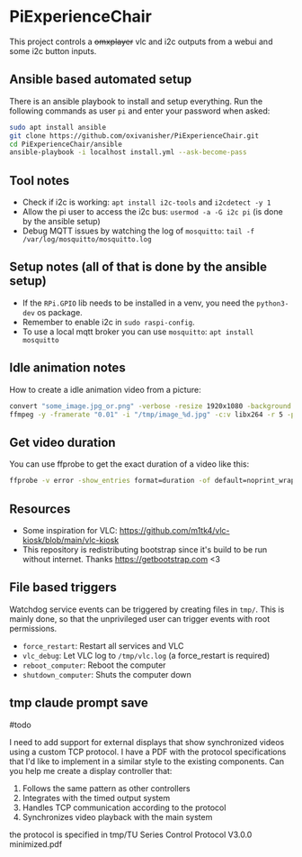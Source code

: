# PiExperienceChair

This project controls a ~~omxplayer~~ vlc and i2c outputs from a webui and some i2c button inputs.

## Ansible based automated setup
There is an ansible playbook to install and setup everything. Run the following commands as user `pi` and enter your password when asked:
```bash
sudo apt install ansible
git clone https://github.com/oxivanisher/PiExperienceChair.git
cd PiExperienceChair/ansible
ansible-playbook -i localhost install.yml --ask-become-pass
```

## Tool notes
* Check if i2c is working: `apt install i2c-tools` and `i2cdetect -y 1`
* Allow the pi user to access the i2c bus: `usermod -a -G i2c pi` (is done by the ansible setup)
* Debug MQTT issues by watching the log of `mosquitto`: `tail -f /var/log/mosquitto/mosquitto.log`

## Setup notes (all of that is done by the ansible setup)
* If the `RPi.GPIO` lib needs to be installed in a venv, you need the `python3-dev` os package.
* Remember to enable i2c in `sudo raspi-config`.
* To use a local mqtt broker you can use `mosquitto`: `apt install mosquitto`

## Idle animation notes
How to create a idle animation video from a picture:
```bash
convert "some_image.jpg_or.png" -verbose -resize 1920x1080 -background white -gravity center -extent 1920x1080 "/tmp/image_1.jpg"
ffmpeg -y -framerate "0.01" -i "/tmp/image_%d.jpg" -c:v libx264 -r 5 -pix_fmt yuvj444p -preset veryslow -tune stillimage idle.mp4
```
## Get video duration
You can use ffprobe to get the exact duration of a video like this:
```bash
ffprobe -v error -show_entries format=duration -of default=noprint_wrappers=1:nokey=1 yourvideo.mp4
```

## Resources
* Some inspiration for VLC: https://github.com/m1tk4/vlc-kiosk/blob/main/vlc-kiosk
* This repository is redistributing bootstrap since it's build to be run without internet. Thanks https://getbootstrap.com <3

## File based triggers
Watchdog service events can be triggered by creating files in `tmp/`. This is mainly done, so that the unprivileged user can trigger events with root permissions.
* `force_restart`: Restart all services and VLC
* `vlc_debug`: Let VLC log to `/tmp/vlc.log` (a force_restart is required)
* `reboot_computer`: Reboot the computer
* `shutdown_computer`: Shuts the computer down


## tmp claude prompt save
#todo

I need to add support for external displays that show synchronized videos using a custom TCP protocol. I have a PDF with the protocol specifications that I'd like to implement in a similar style to the existing components.
Can you help me create a display controller that:
1. Follows the same pattern as other controllers
2. Integrates with the timed output system
3. Handles TCP communication according to the protocol
4. Synchronizes video playback with the main system

the protocol is specified in tmp/TU Series Control Protocol V3.0.0 minimized.pdf